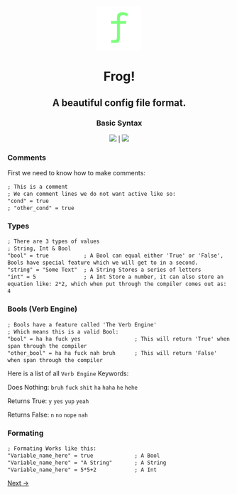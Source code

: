 <div align="center">
<img src="../media/frog-icon.png" height="100">

# Frog!
## A beautiful config file format.
### Basic Syntax
<a href="http://vimp.rhhen.xyz/Licenses/lookinggood/lice/LICENSE.html"><img src="https://badgen.net/static/license/VIMPPDL%201.0.2/black"></a>
|
<a href="http://go.dev/"><img src="http://badgen.net/static/Go/1.24?icon=https%3A%2F%2Fgo.dev%2Fblog%2Fgo-brand%2FGo-Logo%2FSVG%2FGo-Logo_White.svg"></a>
</div>

### Comments
First we need to know how to make comments:
```
; This is a comment
; We can comment lines we do not want active like so:
"cond" = true
; "other_cond" = true
```
### Types
```
; There are 3 types of values
; String, Int & Bool
"bool" = true           ; A Bool can equal either 'True' or 'False', Bools have special feature which we will get to in a second.
"string" = "Some Text"  ; A String Stores a series of letters
"int" = 5               ; A Int Store a number, it can also store an equation like: 2*2, which when put through the compiler comes out as: 4
```
### Bools (Verb Engine)
```
; Bools have a feature called 'The Verb Engine'
; Which means this is a valid Bool:
"bool" = ha ha fuck yes                 ; This will return 'True' when span through the compiler
"other_bool" = ha ha fuck nah bruh      ; This will return 'False' when span through the compiler
```
Here is a list of all `Verb Engine` Keywords:

Does Nothing:
`bruh`
`fuck`
`shit`
`ha`
`haha`
`he`
`hehe`

Returns True:
`y`
`yes`
`yup`
`yeah`

Returns False:
`n`
`no`
`nope`
`nah`

### Formating
```
; Formating Works like this:
"Variable_name_here" = true             ; A Bool
"Variable_name_here" = "A String"       ; A String
"Variable_name_here" = 5*5+2            ; A Int
```

<a href="ad_syntax.md">Next -></a>